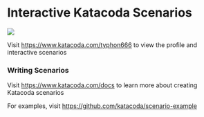 # Interactive Katacoda Scenarios

[![](http://shields.katacoda.com/katacoda/typhon666/count.svg)](https://www.katacoda.com/typhon666 "Get your profile on Katacoda.com")

Visit https://www.katacoda.com/typhon666 to view the profile and interactive scenarios

### Writing Scenarios
Visit https://www.katacoda.com/docs to learn more about creating Katacoda scenarios

For examples, visit https://github.com/katacoda/scenario-example
